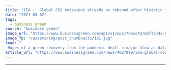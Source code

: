 ```yaml
---
title: "IEA -  Global CO2 emissions already on rebound after historic fall in 2020"
date: "2021-03-02"
tags: 
  - business green
source: "business green"
image_url: "https://www.businessgreen.com/api/v1/wps/7aacc4d/8af3574c-0f15-4da5-9cb2-beafe5cc90c8/2/iStock-1189129733-emissions-wind-turbine-co2-185x114.jpg"
image_fp: "/assets/img/post_thumbnails/181.jpg"
lead: "
 Hopes of a green recovery from the pandemic dealt a major blow as data shows energy-related CO2 emissions are already rising above pre-crisis levels ..."
article_url: "https://www.businessgreen.com/news/4027899/iea-global-co2-emissions-rebound-historic-fall-2020"
---
```


---
